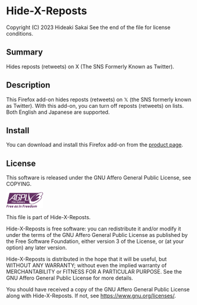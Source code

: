 # Hide-X-Reposts

Copyright (C) 2023 Hideaki Sakai
See the end of the file for license conditions.

## Summary
Hides reposts (retweets) on X (The SNS Formerly Known as Twitter).

## Description
This Firefox add-on hides reposts (retweets) on 𝕏 (the SNS formerly known as Twitter). With this add-on, you can turn off reposts (retweets) on lists. Both English and Japanese are supported.

## Install
You can download and install this Firefox add-on from the [product page](https://addons.mozilla.org/en-US/firefox/addon/hide-x-reposts/).

## License
This software is released under the GNU Affero General Public License, see COPYING.

![GNU Affero General Public License](images/agplv3-with-text-100x42.png)

This file is part of Hide-X-Reposts.

Hide-X-Reposts is free software: you can redistribute it and/or modify
it under the terms of the GNU Affero General Public License as published by
the Free Software Foundation, either version 3 of the License, or
(at your option) any later version.

Hide-X-Reposts is distributed in the hope that it will be useful,
but WITHOUT ANY WARRANTY; without even the implied warranty of
MERCHANTABILITY or FITNESS FOR A PARTICULAR PURPOSE.  See the
GNU Affero General Public License for more details.

You should have received a copy of the GNU Affero General Public License
along with Hide-X-Reposts.  If not, see <https://www.gnu.org/licenses/>.
